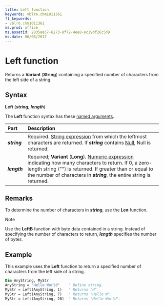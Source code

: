 ```yaml
---
title: Left function
keywords: vblr6.chm1011361
f1_keywords:
- vblr6.chm1011361
ms.prod: office
ms.assetid: 2835aa57-6273-8f72-4ee8-ec19df26c5d9
ms.date: 06/08/2017
---
```



# Left function

Returns a **Variant** (**String**) containing a specified number of characters from the left side of a string.

## Syntax

**Left** (**_string_**, **_length_**)

The **Left** function syntax has these [named arguments](../../Glossary/vbe-glossary.md#named-argument).

|**Part**|**Description**|
|:-----|:-----|
|**_string_**|Required. [String expression](../../Glossary/vbe-glossary.md#string-expression) from which the leftmost characters are returned. If **_string_** contains [Null](../../Glossary/vbe-glossary.md#null), Null is returned.|
|**_length_**|Required; **Variant** (**Long**). [Numeric expression](../../Glossary/vbe-glossary.md#numeric-expression) indicating how many characters to return. If 0, a zero-length string ("") is returned. If greater than or equal to the number of characters in **_string_**, the entire string is returned.|

## Remarks

To determine the number of characters in  **_string_**, use the **Len** function.

> [!NOTE] 
> Use the **LeftB** function with byte data contained in a string. Instead of specifying the number of characters to return, **_length_** specifies the number of bytes.


## Example

This example uses the **Left** function to return a specified number of characters from the left side of a string.


```vb
Dim AnyString, MyStr
AnyString = "Hello World"    ' Define string.
MyStr = Left(AnyString, 1)   ' Returns "H".
MyStr = Left(AnyString, 7)   ' Returns "Hello W".
MyStr = Left(AnyString, 20)  ' Returns "Hello World".

```


